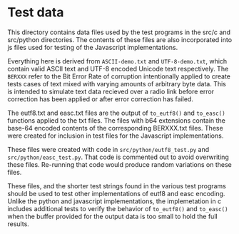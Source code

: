 # Test data

This directory contains data files used by the test programs in the src/c and src/python directories.  The contents of these files are also incorporated into js files used for testing of the Javascript implementations.

Everything here is derived from `ASCII-demo.txt` and `UTF-8-demo.txt`, which contain valid ASCII text and UTF-8 encoded Unicode text respectively.  The `BERXXX` refer to the Bit Error Rate of corruption intentionally applied to create tests cases of text mixed with varying amounts of arbitrary byte data.  This is intended to simulate text data recieved over a radio link before error correction has been applied or after error correction has failed.

The eutf8.txt and easc.txt files are the output of `to_eutf8()` and `to_easc()` functions applied to the txt files.  The files with b64 extensions contain the base-64 encoded contents of the corresponding BERXXX.txt files.  These were created for inclusion in test files for the Javascript implementations.

These files were created with code in `src/python/eutf8_test.py` and `src/python/easc_test.py`.  That code is commented out to avoid overwriting these files.  Re-running that code would produce random variations on these files.

These files, and the shorter test strings found in the various test programs should be used to test other implementations of eutf8 and easc encoding.  Unlike the python and javascript implementations, the implemetation in c includes additional tests to verify the behavior of `to_eutf8()` and `to_easc()` when the buffer provided for the output data is too small to hold the full results.
